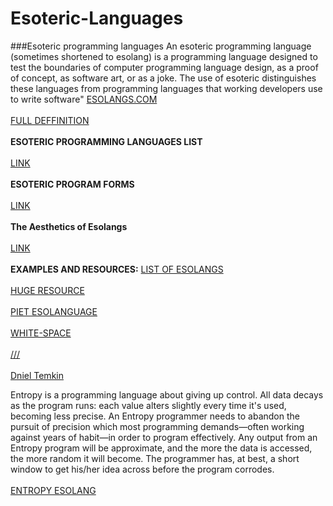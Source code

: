 Esoteric-Languages
==================
###Esoteric programming languages
An esoteric programming language (sometimes shortened to esolang) is a programming language designed to test the boundaries of computer programming language design, as a proof of concept, as software art, or as a joke. The use of esoteric distinguishes these languages from programming languages that working developers use to write software"
[ESOLANGS.COM](http://esolangs.com/)</br>  
[FULL DEFFINITION](http://en.wikipedia.org/wiki/Esoteric_programming_language)</br>  
__ESOTERIC PROGRAMMING LANGUAGES LIST__</br>  
[LINK](http://en.wikipedia.org/wiki/Esoteric_programming_language)</br>    
__ESOTERIC PROGRAM FORMS__</br>  
[LINK](http://web.archive.org/web/20020609152409/www.catseye.mb.ca/esoteric/index.html)</br>  
__The Aesthetics of Esolangs__</br>  
[LINK](http://catseye.tc/node/The_Aesthetics_of_Esolangs)</br>  
__EXAMPLES AND RESOURCES:__
[LIST OF ESOLANGS](http://rottytooth.tumblr.com/post/86601658735/esolangs-all-the-links-from-my-talk-at-bhqfu)</br>  
[HUGE RESOURCE](http://esolangs.org/wiki/Main_Page)</br>  
[PIET ESOLANGUAGE](http://www.dangermouse.net/esoteric/piet/samples.html)</br>  
[WHITE-SPACE](http://compsoc.dur.ac.uk/whitespace/index.php)</br>  
[///](http://esolangs.org/wiki////)</br>  
[Dniel Temkin](http://rottytooth.tumblr.com/post/86601658735/esolangs-all-the-links-from-my-talk-at-bhqfu)</br>  

Entropy is a programming language about giving up control. All data decays as the program runs: each value alters slightly every time it's used, becoming less precise. An Entropy programmer needs to abandon the pursuit of precision which most programming demands—often working against years of habit—in order to program effectively. Any output from an Entropy program will be approximate, and the more the data is accessed, the more random it will become. The programmer has, at best, a short window to get his/her idea across before the program corrodes.</br>  
[ENTROPY ESOLANG](http://andrew-hoyer.com/experiments/entropy/)</br>  


